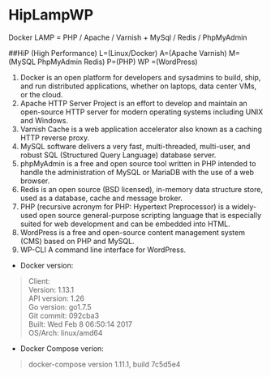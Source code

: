 # HipLampWP
Docker LAMP = PHP / Apache / Varnish + MySql / Redis / PhpMyAdmin 

##HiP (High Performance) L=(Linux/Docker) A=(Apache Varnish)  M=(MySQL PhpMyAdmin Redis) P=(PHP) WP =(WordPress)
1. Docker is an open platform for developers and sysadmins to build, ship, and run distributed applications, whether on laptops, data center VMs, or the cloud.
2. Apache HTTP Server Project is an effort to develop and maintain an open-source HTTP server for modern operating systems including UNIX and Windows.
3. Varnish Cache is a web application accelerator also known as a caching HTTP reverse proxy.
4. MySQL software delivers a very fast, multi-threaded, multi-user, and robust SQL (Structured Query Language) database server.
5. phpMyAdmin is a free and open source tool written in PHP intended to handle the administration of MySQL or MariaDB with the use of a web browser.
6. Redis is an open source (BSD licensed), in-memory data structure store, used as a database, cache and message broker.
7. PHP (recursive acronym for PHP: Hypertext Preprocessor) is a widely-used open source general-purpose scripting language that is especially suited for web development and can be embedded into HTML.
8. WordPress is a free and open-source content management system (CMS) based on PHP and MySQL.
9. WP-CLI A command line interface for WordPress.

* Docker version:
>Client:
<br />Version:      1.13.1
<br />API version:  1.26
<br />Go version:   go1.7.5
<br />Git commit:   092cba3
<br />Built:        Wed Feb  8 06:50:14 2017
<br />OS/Arch:      linux/amd64

* Docker Compose verion:
>docker-compose version 1.11.1, build 7c5d5e4
